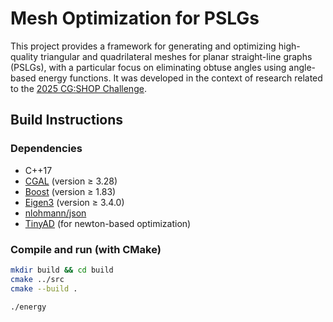 # Mesh Optimization for PSLGs

This project provides a framework for generating and optimizing high-quality triangular and quadrilateral meshes for planar straight-line graphs (PSLGs), with a particular focus on eliminating obtuse angles using angle-based energy functions. It was developed in the context of research related to the [2025 CG:SHOP Challenge](https://cgshop.ibr.cs.tu-bs.de/competition/cg-shop-2025/#problem-description).

## Build Instructions

### Dependencies

- C++17
- [CGAL](https://www.cgal.org/) (version ≥ 3.28)
- [Boost](https://www.boost.org/) (version ≥ 1.83)
- [Eigen3](https://eigen.tuxfamily.org/) (version ≥ 3.4.0)
- [nlohmann/json](https://github.com/nlohmann/json)
- [TinyAD](https://github.com/patr-schm/TinyAD) (for newton-based optimization)

### Compile and run (with CMake)

```bash
mkdir build && cd build
cmake ../src
cmake --build .

./energy

